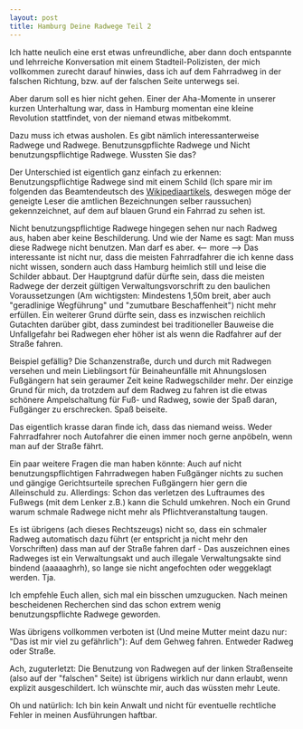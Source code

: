 ```yaml
---
layout: post
title: Hamburg Deine Radwege Teil 2
---
```

Ich hatte neulich eine erst etwas unfreundliche, aber dann doch entspannte und lehrreiche Konversation mit einem Stadteil-Polizisten, der mich vollkommen zurecht darauf hinwies, dass ich auf dem Fahrradweg in der falschen Richtung, bzw. auf der falschen Seite unterwegs sei.

Aber darum soll es hier nicht gehen. Einer der Aha-Momente in unserer kurzen Unterhaltung war, dass in Hamburg momentan eine kleine Revolution stattfindet, von der niemand etwas mitbekommt.

Dazu muss ich etwas ausholen. Es gibt nämlich interessanterweise Radwege und Radwege. Benutzunsgpflichte Radwege und Nicht benutzungspflichtige Radwege. Wussten Sie das? 

Der Unterschied ist eigentlich ganz einfach zu erkennen: Benutzungspflichtige Radwege sind mit einem Schild (Ich spare mir im folgenden das Beamtendeutsch des [Wikipediaartikels](http://de.wikipedia.org/wiki/Radverkehrsanlage), deswegen möge der geneigte Leser die amtlichen Bezeichnungen selber raussuchen) gekennzeichnet, auf dem auf blauen Grund ein Fahrrad zu sehen ist. 

Nicht benutzungspflichtige Radwege hingegen sehen nur nach Radweg aus, haben aber keine Beschilderung. Und wie der Name es sagt: Man muss diese Radwege nicht benutzen. Man darf es aber.
<-- more -->
Das interessante ist nicht nur, dass die meisten Fahrradfahrer die ich kenne dass nicht wissen, sondern auch dass Hamburg heimlich still und leise die Schilder abbaut. Der Hauptgrund dafür dürfte sein, dass die meisten Radwege der derzeit gültigen Verwaltungsvorschrift zu den baulichen Voraussetzungen (Am wichtigsten: Mindestens 1,50m breit, aber auch "geradlinige Wegführung" und "zumutbare Beschaffenheit") nicht mehr erfüllen. Ein weiterer Grund dürfte sein, dass es inzwischen reichlich Gutachten darüber gibt, dass zumindest bei traditioneller Bauweise die Unfallgefahr bei Radwegen eher höher ist als wenn die Radfahrer auf der Straße fahren. 

Beispiel gefällig? Die Schanzenstraße, durch und durch mit Radwegen versehen und mein Lieblingsort für Beinaheunfälle mit Ahnungslosen Fußgängern hat sein geraumer Zeit keine Radwegschilder mehr. Der einzige Grund für mich, da trotzdem auf dem Radweg zu fahren ist die etwas schönere Ampelschaltung für Fuß- und Radweg, sowie der Spaß daran, Fußgänger zu erschrecken. Spaß beiseite.

Das eigentlich krasse daran finde ich, dass das niemand weiss. Weder Fahrradfahrer noch Autofahrer die einen immer noch gerne anpöbeln, wenn man auf der Straße fährt.

Ein paar weitere Fragen die man haben könnte: Auch auf nicht benutzungspflichtigen Fahrradwegen haben Fußgänger nichts zu suchen und gängige Gerichtsurteile sprechen Fußgängern hier gern die Alleinschuld zu. Allerdings: Schon das verletzen des Luftraumes des Fußwegs (mit dem Lenker z.B.) kann die Schuld umkehren. Noch ein Grund warum schmale Radwege nicht mehr als Pflichtveranstaltung taugen.

Es ist übrigens (ach dieses Rechtszeugs) nicht so, dass ein schmaler Radweg automatisch dazu führt (er entspricht ja nicht mehr den Vorschriften) dass man auf der Straße fahren darf - Das auszeichnen eines Radweges ist ein Verwaltungsakt und auch illegale Verwaltungsakte sind bindend (aaaaaghrh), so lange sie nicht angefochten oder weggeklagt werden. Tja.

Ich empfehle Euch allen, sich mal ein bisschen umzugucken. Nach meinen bescheidenen Recherchen sind das schon extrem wenig benutzungspflichte Radwege geworden.

Was übrigens vollkommen verboten ist (Und meine Mutter meint dazu nur: "Das ist mir viel zu gefährlich"): Auf dem Gehweg fahren. Entweder Radweg oder Straße. 

Ach, zuguterletzt: Die Benutzung von Radwegen auf der linken Straßenseite (also auf der "falschen" Seite) ist übrigens wirklich nur dann erlaubt, wenn explizit ausgeschildert. Ich wünschte mir, auch das wüssten mehr Leute.

Oh und natürlich: Ich bin kein Anwalt und nicht für eventuelle rechtliche Fehler in meinen Ausführungen haftbar.